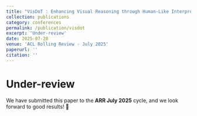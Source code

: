 ```yaml
---
title: "VisDoT : Enhancing Visual Reasoning through Human-Like Interpretation Grounding and Decomposition of Thought"
collection: publications
category: conferences
permalink: /publication/visdot
excerpt: 'Under-review'
date: 2025-07-28
venue: 'ACL Rolling Review - July 2025'
paperurl: ''
citation: ''
---
```

Under-review
=====
We have submitted this paper to the **ARR July 2025** cycle, and we look forward to good results! 🙏